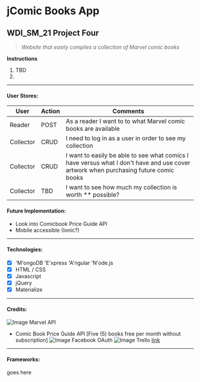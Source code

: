 # jComic Books App
## WDI_SM_21 Project Four

> *Website that easily compiles a collection of Marvel comic books*

**Instructions**

1. TBD
2. 

---
#### User Stores:
User | Action | Comments
--- | --- | --- 
Reader | POST | As a reader I want to to what Marvel comic books are available
Collector | CRUD | I need to log in as a user in order to see my collection
Collector | CRUD | I want to easily be able to see what comics I have versus what I don't have and use cover artwork when purchasing future comic books
Collector | TBD | I want to see how much my collection is worth ** possible?

#### Future Implementation:
- Look into Comicbook Price Guide API
- Mobile accessible (Ionic?)

---
#### Technologies:
- [x] 'M'ongoDB 'E'xpress 'A'ngular 'N'ode.js
- [x] HTML / CSS
- [x] Javascript
- [x] jQuery
- [x] Materialize

---
#### Credits:
![Image](https://en.wikipedia.org/wiki/Marvel_Comics#/media/File:MarvelLogo.svg) Marvel API
- Comic Book Price Guide API [Five (5) books free per month without subscription]
![Image](https://upload.wikimedia.org/wikipedia/commons/7/7c/Facebook_New_Logo_%282015%29.svg) Facebook OAuth
![Image](https://upload.wikimedia.org/wikipedia/en/3/3e/Trello_Logo.png) Trello [link](https://trello.com/b/uUDOudLU)

---
#### Frameworks:
goes here
